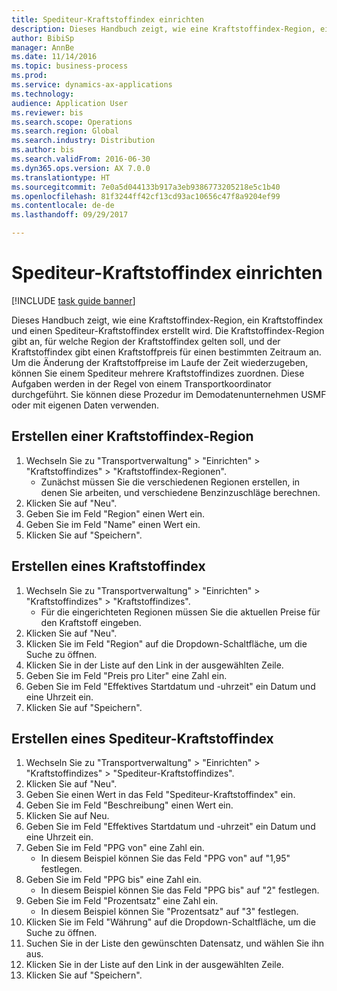 ```yaml
--- 
title: Spediteur-Kraftstoffindex einrichten
description: Dieses Handbuch zeigt, wie eine Kraftstoffindex-Region, ein Kraftstoffindex und einen Spediteur-Kraftstoffindex erstellt wird.
author: BibiSp
manager: AnnBe
ms.date: 11/14/2016
ms.topic: business-process
ms.prod: 
ms.service: dynamics-ax-applications
ms.technology: 
audience: Application User
ms.reviewer: bis
ms.search.scope: Operations
ms.search.region: Global
ms.search.industry: Distribution
ms.author: bis
ms.search.validFrom: 2016-06-30
ms.dyn365.ops.version: AX 7.0.0
ms.translationtype: HT
ms.sourcegitcommit: 7e0a5d044133b917a3eb9386773205218e5c1b40
ms.openlocfilehash: 81f3244ff42cf13cd93ac10656c47f8a9204ef99
ms.contentlocale: de-de
ms.lasthandoff: 09/29/2017

---
```

# <a name="set-up-a-carrier-fuel-index"></a>Spediteur-Kraftstoffindex einrichten

[!INCLUDE [task guide banner](../../includes/task-guide-banner.md)]

Dieses Handbuch zeigt, wie eine Kraftstoffindex-Region, ein Kraftstoffindex und einen Spediteur-Kraftstoffindex erstellt wird. Die Kraftstoffindex-Region gibt an, für welche Region der Kraftstoffindex gelten soll, und der Kraftstoffindex gibt einen Kraftstoffpreis für einen bestimmten Zeitraum an. Um die Änderung der Kraftstoffpreise im Laufe der Zeit wiederzugeben, können Sie einem Spediteur mehrere Kraftstoffindizes zuordnen.  Diese Aufgaben werden in der Regel von einem Transportkoordinator durchgeführt. Sie können diese Prozedur im Demodatenunternehmen USMF oder mit eigenen Daten verwenden.


## <a name="create-a-fuel-index-region"></a>Erstellen einer Kraftstoffindex-Region
1. Wechseln Sie zu "Transportverwaltung" > "Einrichten" > "Kraftstoffindizes" > "Kraftstoffindex-Regionen".
    * Zunächst müssen Sie die verschiedenen Regionen erstellen, in denen Sie arbeiten, und verschiedene Benzinzuschläge berechnen.  
2. Klicken Sie auf "Neu".
3. Geben Sie im Feld "Region" einen Wert ein.
4. Geben Sie im Feld "Name" einen Wert ein.
5. Klicken Sie auf "Speichern".

## <a name="create-a-fuel-index"></a>Erstellen eines Kraftstoffindex
1. Wechseln Sie zu "Transportverwaltung" > "Einrichten" > "Kraftstoffindizes" > "Kraftstoffindizes".
    * Für die eingerichteten Regionen müssen Sie die aktuellen Preise für den Kraftstoff eingeben.  
2. Klicken Sie auf "Neu".
3. Klicken Sie im Feld "Region" auf die Dropdown-Schaltfläche, um die Suche zu öffnen.
4. Klicken Sie in der Liste auf den Link in der ausgewählten Zeile.
5. Geben Sie im Feld "Preis pro Liter" eine Zahl ein.
6. Geben Sie im Feld "Effektives Startdatum und -uhrzeit" ein Datum und eine Uhrzeit ein.
7. Klicken Sie auf "Speichern".

## <a name="create-a-carrier-fuel-index"></a>Erstellen eines Spediteur-Kraftstoffindex
1. Wechseln Sie zu "Transportverwaltung" > "Einrichten" > "Kraftstoffindizes" > "Spediteur-Kraftstoffindizes".
2. Klicken Sie auf "Neu".
3. Geben Sie einen Wert in das Feld "Spediteur-Kraftstoffindex" ein.
4. Geben Sie im Feld "Beschreibung" einen Wert ein.
5. Klicken Sie auf Neu.
6. Geben Sie im Feld "Effektives Startdatum und -uhrzeit" ein Datum und eine Uhrzeit ein.
7. Geben Sie im Feld "PPG von" eine Zahl ein.
    * In diesem Beispiel können Sie das Feld "PPG von" auf "1,95" festlegen.  
8. Geben Sie im Feld "PPG bis" eine Zahl ein.
    * In diesem Beispiel können Sie das Feld "PPG bis" auf "2" festlegen.  
9. Geben Sie im Feld "Prozentsatz" eine Zahl ein.
    * In diesem Beispiel können Sie "Prozentsatz" auf "3" festlegen.  
10. Klicken Sie im Feld "Währung" auf die Dropdown-Schaltfläche, um die Suche zu öffnen.
11. Suchen Sie in der Liste den gewünschten Datensatz, und wählen Sie ihn aus.
12. Klicken Sie in der Liste auf den Link in der ausgewählten Zeile.
13. Klicken Sie auf "Speichern".


